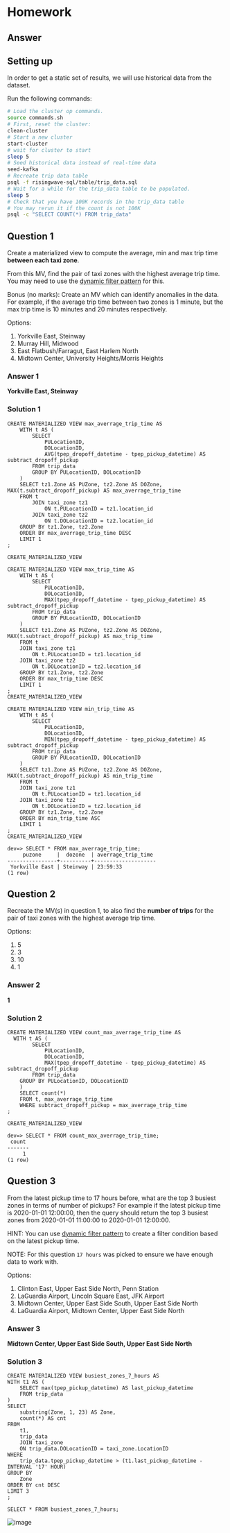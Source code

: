 # Homework

## Answer

## Setting up

In order to get a static set of results, we will use historical data from the dataset.

Run the following commands:
```bash
# Load the cluster op commands.
source commands.sh
# First, reset the cluster:
clean-cluster
# Start a new cluster
start-cluster
# wait for cluster to start
sleep 5
# Seed historical data instead of real-time data
seed-kafka
# Recreate trip data table
psql -f risingwave-sql/table/trip_data.sql
# Wait for a while for the trip_data table to be populated.
sleep 5
# Check that you have 100K records in the trip_data table
# You may rerun it if the count is not 100K
psql -c "SELECT COUNT(*) FROM trip_data"
```

## Question 1

Create a materialized view to compute the average, min and max trip time **between each taxi zone**.

From this MV, find the pair of taxi zones with the highest average trip time.
You may need to use the [dynamic filter pattern](https://docs.risingwave.com/docs/current/sql-pattern-dynamic-filters/) for this.

Bonus (no marks): Create an MV which can identify anomalies in the data. For example, if the average trip time between two zones is 1 minute,
but the max trip time is 10 minutes and 20 minutes respectively.

Options:
1. Yorkville East, Steinway
2. Murray Hill, Midwood
3. East Flatbush/Farragut, East Harlem North
4. Midtown Center, University Heights/Morris Heights

### Answer 1

**Yorkville East, Steinway**

### Solution 1
```
CREATE MATERIALIZED VIEW max_averrage_trip_time AS
    WITH t AS (
        SELECT
			PULocationID,
			DOLocationID,
			AVG(tpep_dropoff_datetime - tpep_pickup_datetime) AS subtract_dropoff_pickup
        FROM trip_data
		GROUP BY PULocationID, DOLocationID
	)
    SELECT tz1.Zone AS PUZone, tz2.Zone AS DOZone, MAX(t.subtract_dropoff_pickup) AS max_averrage_trip_time
    FROM t
    	JOIN taxi_zone tz1
       		ON t.PULocationID = tz1.location_id
		JOIN taxi_zone tz2
			ON t.DOLocationID = tz2.location_id
	GROUP BY tz1.Zone, tz2.Zone
	ORDER BY max_averrage_trip_time DESC
	LIMIT 1
;
```
```
CREATE_MATERIALIZED_VIEW
```

```
CREATE MATERIALIZED VIEW max_trip_time AS
    WITH t AS (
        SELECT
			PULocationID,
			DOLocationID,
			MAX(tpep_dropoff_datetime - tpep_pickup_datetime) AS subtract_dropoff_pickup
        FROM trip_data
		GROUP BY PULocationID, DOLocationID
	)
    SELECT tz1.Zone AS PUZone, tz2.Zone AS DOZone, MAX(t.subtract_dropoff_pickup) AS max_trip_time
    FROM t
    JOIN taxi_zone tz1
        ON t.PULocationID = tz1.location_id
	JOIN taxi_zone tz2
		ON t.DOLocationID = tz2.location_id
	GROUP BY tz1.Zone, tz2.Zone
	ORDER BY max_trip_time DESC
	LIMIT 1
;
CREATE_MATERIALIZED_VIEW
```

```
CREATE MATERIALIZED VIEW min_trip_time AS
    WITH t AS (
        SELECT
			PULocationID,
			DOLocationID,
			MIN(tpep_dropoff_datetime - tpep_pickup_datetime) AS subtract_dropoff_pickup
        FROM trip_data
		GROUP BY PULocationID, DOLocationID
	)
    SELECT tz1.Zone AS PUZone, tz2.Zone AS DOZone, MAX(t.subtract_dropoff_pickup) AS min_trip_time
    FROM t
    JOIN taxi_zone tz1
        ON t.PULocationID = tz1.location_id
	JOIN taxi_zone tz2
		ON t.DOLocationID = tz2.location_id
	GROUP BY tz1.Zone, tz2.Zone
	ORDER BY min_trip_time ASC
	LIMIT 1
;
CREATE_MATERIALIZED_VIEW
```

```
dev=> SELECT * FROM max_averrage_trip_time;
     puzone     |  dozone  | averrage_trip_time 
----------------+----------+--------------------
 Yorkville East | Steinway | 23:59:33
(1 row)
```


## Question 2

Recreate the MV(s) in question 1, to also find the **number of trips** for the pair of taxi zones with the highest average trip time.

Options:
1. 5
2. 3
3. 10
4. 1

### Answer 2 

**1**

### Solution 2
```
CREATE MATERIALIZED VIEW count_max_averrage_trip_time AS
  WITH t AS (
        SELECT
			PULocationID,
			DOLocationID,
			MAX(tpep_dropoff_datetime - tpep_pickup_datetime) AS subtract_dropoff_pickup
        FROM trip_data
	GROUP BY PULocationID, DOLocationID
	)
	SELECT count(*)
	FROM t, max_averrage_trip_time
	WHERE subtract_dropoff_pickup = max_averrage_trip_time
;
```
```
CREATE_MATERIALIZED_VIEW
```
```
dev=> SELECT * FROM count_max_averrage_trip_time;
 count 
-------
     1
(1 row)
```


## Question 3

From the latest pickup time to 17 hours before, what are the top 3 busiest zones in terms of number of pickups?
For example if the latest pickup time is 2020-01-01 12:00:00,
then the query should return the top 3 busiest zones from 2020-01-01 11:00:00 to 2020-01-01 12:00:00.

HINT: You can use [dynamic filter pattern](https://docs.risingwave.com/docs/current/sql-pattern-dynamic-filters/)
to create a filter condition based on the latest pickup time.

NOTE: For this question `17 hours` was picked to ensure we have enough data to work with.

Options:
1. Clinton East, Upper East Side North, Penn Station
2. LaGuardia Airport, Lincoln Square East, JFK Airport
3. Midtown Center, Upper East Side South, Upper East Side North
4. LaGuardia Airport, Midtown Center, Upper East Side North

### Answer 3 

**Midtown Center, Upper East Side South, Upper East Side North**

### Solution 3
```
CREATE MATERIALIZED VIEW busiest_zones_7_hours AS 
WITH t1 AS (
    SELECT max(tpep_pickup_datetime) AS last_pickup_datetime
    FROM trip_data
) 
SELECT
    substring(Zone, 1, 23) AS Zone,
    count(*) AS cnt
FROM
    t1,
    trip_data
    JOIN taxi_zone
    ON trip_data.DOLocationID = taxi_zone.LocationID
WHERE
    trip_data.tpep_pickup_datetime > (t1.last_pickup_datetime - INTERVAL '17' HOUR)
GROUP BY
    Zone
ORDER BY cnt DESC
LIMIT 3
;
```
```
SELECT * FROM busiest_zones_7_hours;
```
![image](https://github.com/garjita63/de-zoomcamp-2024/assets/77673886/80f5749e-f8f3-4a6c-a763-dda7b57e69d1)

